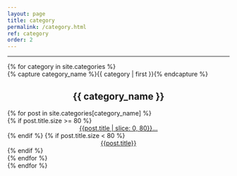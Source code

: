 ```yaml
---
layout: page
title: category
permalink: /category.html
ref: category
order: 2
---
```


------
<div id="archives">
{% for category in site.categories %}
  <div class="archive-group">
    {% capture category_name %}{{ category | first }}{% endcapture %}
    <div id="#{{ category_name | slugize }}"></div>
    <p></p>
    <center><h2 class="category-head">{{ category_name }}</h2> </center>
    <a name="{{ category_name | slugize }}"></a>
    {% for post in site.categories[category_name] %}
    <article class="archive-item">
      {% if post.title.size >= 80 %}
        <center> <a href="{{ site.baseurl }}{{ post.url }}">{{post.title | slice: 0, 80}}...</a></center>
      {% endif %}
      {% if post.title.size < 80 %}
         <center><a href="{{ site.baseurl }}{{ post.url }}">{{post.title}}</a></center>
      {% endif %}
    </article>
    {% endfor %}
     <br>
  </div>
{% endfor %}
</div>
